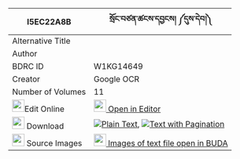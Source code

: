 |I5EC22A8B|སྲོང་བཙན་ཚངས་དབྱངས། ༼དུས་དེབ།༽ 
| --- | --- 
|Alternative Title |
|Author | 
|BDRC ID | W1KG14649
|Creator | Google OCR
|Number of Volumes| 11
|<img width="25" src="https://img.icons8.com/color/25/000000/edit-property.png">Edit Online| [<img width="25" src="https://avatars.githubusercontent.com/u/45091458?s=200&v=4"> Open in Editor](http://editor.openpecha.org/I5EC22A8B)
|<img width="25" src="https://img.icons8.com/fluent/48/000000/download-2.png"/>  Download | [![](https://img.icons8.com/color/20/000000/txt.png)Plain Text](https://github.com/Openpecha/I5EC22A8B/releases/download/v2/song_tsen_tsangyang_du_deb_plain_I5EC22A8B.zip), [![](https://img.icons8.com/color/20/000000/txt.png)Text with Pagination](https://github.com/Openpecha/I5EC22A8B/releases/download/v2/song_tsen_tsangyang_du_deb_pages_I5EC22A8B.zip)
|<img width="25" src="https://img.icons8.com/plasticine/100/000000/pictures-folder.png"/>  Source Images | [<img width="25" src="https://library.bdrc.io/icons/BUDA-small.svg"> Images of text file open in BUDA](https://library.bdrc.io/show/bdr:W1KG14649)